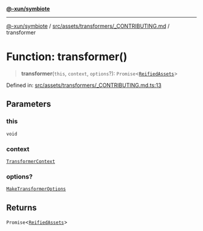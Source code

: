 [**@-xun/symbiote**](../../../../../README.md)

***

[@-xun/symbiote](../../../../../README.md) / [src/assets/transformers/\_CONTRIBUTING.md](../README.md) / transformer

# Function: transformer()

> **transformer**(`this`, `context`, `options`?): `Promise`\<[`ReifiedAssets`](../../../type-aliases/ReifiedAssets.md)\>

Defined in: [src/assets/transformers/\_CONTRIBUTING.md.ts:13](https://github.com/Xunnamius/symbiote/blob/9d125f863e55b05b020914ff4ddfee626423b9b7/src/assets/transformers/_CONTRIBUTING.md.ts#L13)

## Parameters

### this

`void`

### context

[`TransformerContext`](../../../type-aliases/TransformerContext.md)

### options?

[`MakeTransformerOptions`](../../../type-aliases/MakeTransformerOptions.md)

## Returns

`Promise`\<[`ReifiedAssets`](../../../type-aliases/ReifiedAssets.md)\>
